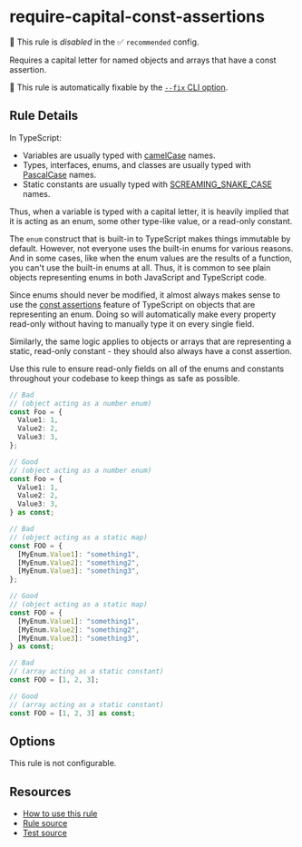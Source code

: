 # require-capital-const-assertions

🚫 This rule is _disabled_ in the ✅ `recommended` config.

Requires a capital letter for named objects and arrays that have a const assertion.

🔧 This rule is automatically fixable by the [`--fix` CLI option](https://eslint.org/docs/latest/user-guide/command-line-interface#--fix).

<!-- end auto-generated rule header -->

## Rule Details

In TypeScript:

- Variables are usually typed with [camelCase](https://en.wikipedia.org/wiki/Camel_case) names.
- Types, interfaces, enums, and classes are usually typed with [PascalCase](https://techterms.com/definition/pascalcase) names.
- Static constants are usually typed with [SCREAMING_SNAKE_CASE](https://en.wikipedia.org/wiki/Snake_case) names.

Thus, when a variable is typed with a capital letter, it is heavily implied that it is acting as an enum, some other type-like value, or a read-only constant.

The `enum` construct that is built-in to TypeScript makes things immutable by default. However, not everyone uses the built-in enums for various reasons. And in some cases, like when the enum values are the results of a function, you can't use the built-in enums at all. Thus, it is common to see plain objects representing enums in both JavaScript and TypeScript code.

Since enums should never be modified, it almost always makes sense to use the [const assertions](https://www.typescriptlang.org/docs/handbook/release-notes/typescript-3-4.html#const-assertions) feature of TypeScript on objects that are representing an enum. Doing so will automatically make every property read-only without having to manually type it on every single field.

Similarly, the same logic applies to objects or arrays that are representing a static, read-only constant - they should also always have a const assertion.

Use this rule to ensure read-only fields on all of the enums and constants throughout your codebase to keep things as safe as possible.

```ts
// Bad
// (object acting as a number enum)
const Foo = {
  Value1: 1,
  Value2: 2,
  Value3: 3,
};

// Good
// (object acting as a number enum)
const Foo = {
  Value1: 1,
  Value2: 2,
  Value3: 3,
} as const;

// Bad
// (object acting as a static map)
const FOO = {
  [MyEnum.Value1]: "something1",
  [MyEnum.Value2]: "something2",
  [MyEnum.Value3]: "something3",
};

// Good
// (object acting as a static map)
const FOO = {
  [MyEnum.Value1]: "something1",
  [MyEnum.Value2]: "something2",
  [MyEnum.Value3]: "something3",
} as const;

// Bad
// (array acting as a static constant)
const FOO = [1, 2, 3];

// Good
// (array acting as a static constant)
const FOO = [1, 2, 3] as const;
```

## Options

This rule is not configurable.

## Resources

- [How to use this rule](https://complete-ts.github.io/eslint-plugin-complete)
- [Rule source](https://github.com/complete-ts/complete/blob/main/packages/eslint-plugin-complete/src/rules/require-capital-const-assertions.ts)
- [Test source](https://github.com/complete-ts/complete/blob/main/packages/eslint-plugin-complete/tests/rules/require-capital-const-assertions.test.ts)
